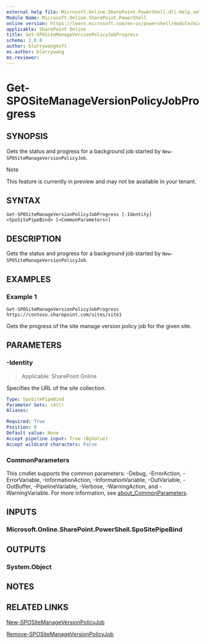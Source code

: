 ```yaml
---
external help file: Microsoft.Online.SharePoint.PowerShell.dll-Help.xml
Module Name: Microsoft.Online.SharePoint.PowerShell
online version: https://learn.microsoft.com/en-us/powershell/module/microsoft.online.sharepoint.powershell/get-spositemanageversionpolicyjobprogress
applicable: SharePoint Online
title: Get-SPOSiteManageVersionPolicyJobProgress
schema: 2.0.0
author: blarrywangmsft
ms.author: blarrywang
ms.reviewer:
---
```


# Get-SPOSiteManageVersionPolicyJobProgress

## SYNOPSIS
Gets the status and progress for a background job started by `New-SPOSiteManageVersionPolicyJob`.
> [!NOTE]
> This feature is currently in preview and may not be available in your tenant.

## SYNTAX

```
Get-SPOSiteManageVersionPolicyJobProgress [-Identity] <SpoSitePipeBind> [<CommonParameters>]
```

## DESCRIPTION
Gets the status and progress for a background job started by `New-SPOSiteManageVersionPolicyJob`.

## EXAMPLES

### Example 1

```
Get-SPOSiteManageVersionPolicyJobProgress https://contoso.sharepoint.com/sites/site1
```

Gets the progress of the site manage version policy job for the given site.

## PARAMETERS

### -Identity

> Applicable: SharePoint Online

Specifies the URL of the site collection.

```yaml
Type: SpoSitePipeBind
Parameter Sets: (All)
Aliases:

Required: True
Position: 0
Default value: None
Accept pipeline input: True (ByValue)
Accept wildcard characters: False
```

### CommonParameters
This cmdlet supports the common parameters: -Debug, -ErrorAction, -ErrorVariable, -InformationAction, -InformationVariable, -OutVariable, -OutBuffer, -PipelineVariable, -Verbose, -WarningAction, and -WarningVariable. For more information, see [about_CommonParameters](http://go.microsoft.com/fwlink/?LinkID=113216).

## INPUTS

### Microsoft.Online.SharePoint.PowerShell.SpoSitePipeBind

## OUTPUTS

### System.Object
## NOTES

## RELATED LINKS

[New-SPOSiteManageVersionPolicyJob](New-SPOSiteManageVersionPolicyJob.md)

[Remove-SPOSiteManageVersionPolicyJob](Remove-SPOSiteManageVersionPolicyJob.md)
